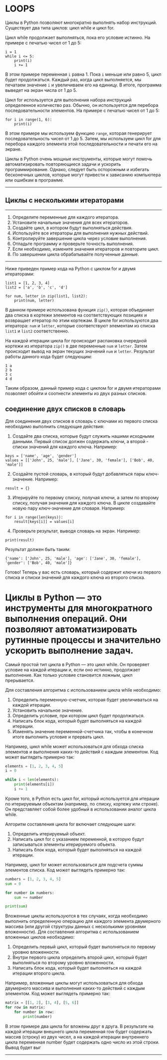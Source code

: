 # **LOOPS**

Циклы в Python позволяют многократно выполнять набор инструкций. Существует два типа циклов: цикл while и цикл for.

Цикл while продолжает выполняться, пока его условие истинно. На примере с печатью чисел от 1 до 5:

```
i = 1
while i <= 5:
    print(i)
    i += 1
```

В этом примере переменная `i` равна 1. Пока `i` меньше или равно 5, цикл будет продолжаться. Каждый раз, когда цикл выполняется, мы печатаем значение `i` и увеличиваем его на единицу. В итоге, программа выведет на экран числа от 1 до 5.

Цикл for используется для выполнения набора инструкций определенное количество раз. Обычно, он используется для перебора последовательности элементов. На примере с печатью чисел от 1 до 5:

```
for i in range(1, 6):
    print(i)
```

В этом примере мы используем функцию `range`, которая генерирует последовательность чисел от 1 до 5. Затем, мы используем цикл for для перебора каждого элемента этой последовательности и печати его на экране.

Циклы в Python очень мощные инструменты, которые могут помочь автоматизировать повторяющиеся задачи и ускорить программирование. Однако, следует быть осторожным и избегать бесконечных циклов, которые могут привести к зависанию компьютера или ошибкам в программе.

---

## Циклы с несколькими итераторами

---


1. Определите переменные для каждого итератора.
2. Установите начальные значения для всех итераторов.
3. Создайте цикл, в котором будут выполняться действия.
4. Используйте все итераторы для выполнения нужных действий.
5. Контролируйте завершение цикла через условие выполнения.
6. Отладьте программу и проверьте точность выполнения.
7. Если необходимо, измените значения итераторов и повторите цикл.
8. По завершении цикла обрабатывайте полученные данные.

---

Ниже приведен пример кода на Python с циклом for и двумя итераторами:

```
list1 = [1, 2, 3, 4]
list2 = ['a', 'b', 'c', 'd']

for num, letter in zip(list1, list2):
    print(num, letter)
```

В данном примере использована функция `zip()`, которая объединяет два списка в кортежи элементов на соответствующих позициях и возвращает итератор по этим кортежам. В цикле for используются два итератора: `num` и `letter`, которые соответствуют элементам из списка `list1` и `list2` соответственно.

На каждой итерации цикла for происходит распаковка очередной кортежи из итератора `zip()` в две переменные `num` и `letter`. Затем происходит вывод на экран текущих значений `num` и `letter`. Результат работы данного кода будет следующим:

```
1 a
2 b
3 c
4 d
```

Таким образом, данный пример кода с циклом for и двумя итераторами позволяет обойти и соотнести элементы из двух разных списков.

## соединение двух списков в словарь

Для соединения двух списков в словарь с ключами из первого списка необходимо выполнить следующие действия:

1. Создайте два списка, которые будут служить нашими исходными данными. Первый список должен содержать ключи, а второй - списки значений для каждого ключа. Например:

```
keys = ['name', 'age', 'gender']
values = [['John', 25, 'male'], ['Jane', 30, 'female'], ['Bob', 40, 'male']]
```

2. Создайте пустой словарь, в который будут добавляться пары ключ-значение. Например:

```
result = {}
```

3. Итерируйте по первому списку, получая ключи, а затем по второму списку, получая значения для каждого ключа. В цикле создавайте новую пару ключ-значение для словаря. Например:

```
for i in range(len(keys)):
    result[keys[i]] = values[i]
```

4. Проверьте результат, выводя словарь на экран. Например:

```
print(result)
```

Результат должен быть таким:

```
{'name': ['John', 25, 'male'], 'age': ['Jane', 30, 'female'], 'gender': ['Bob', 40, 'male']}
```

Готово! Теперь у вас есть словарь, который содержит ключи из первого списка и списки значений для каждого ключа из второго списка.



# Циклы в Python — это инструменты для многократного выполнения операций. Они позволяют автоматизировать рутинные процессы и значительно ускорить выполнение задач.


Самый простой тип цикла в Python — это цикл while. Он проверяет условие на каждой итерации и, если оно истинно, продолжает выполнение. Как только условие становится ложным, цикл прерывается.

Для составления алгоритма с использованием цикла while необходимо:
1. Определить переменную-счетчик, которая будет увеличиваться на каждой итерации.
2. Установить начальное значение.
3. Определить условие, при котором цикл будет продолжаться.
4. Написать блок кода, который будет выполняться на каждой итерации.
5. Изменять значение переменной-счетчика так, чтобы в конечном итоге выполнить условие и прервать цикл.

Например, цикл while может использоваться для обхода списка элементов и выполнения каких-то действий с каждым элементом. Код может выглядеть примерно так:

```python
elements = [1, 2, 3, 4, 5]
i = 0

while i < len(elements):
    print(elements[i])
    i += 1
```

Кроме того, в Python есть цикл for, который используется для итерации по итерируемым объектам (например, по списку, кортежу или строке). Он представляет собой более удобный в использовании аналог цикла while.

Алгоритм составления цикла for включает следующие шаги:
1. Определить итерируемый объект.
2. Написать цикл for с указанием переменной, в которую будут записываться элементы итерируемого объекта.
3. Написать блок кода, который будет выполняться на каждой итерации.

Например, цикл for может использоваться для подсчета суммы элементов списка. Код может выглядеть примерно так:

```python
numbers = [1, 2, 3, 4, 5]
sum = 0

for number in numbers:
    sum += number

print(sum)
```

Вложенные циклы используются в тех случаях, когда необходимо выполнить определенную операцию для каждого элемента двумерного массива (или другой структуры данных с несколькими уровнями вложенности). Для составления алгоритма с использованием вложенных циклов необходимо:
1. Определить первый цикл, который будет выполняться по первому уровню вложенности.
2. Внутри первого цикла определить второй цикл, который будет выполняться по второму уровню вложенности.
3. Написать блок кода, который будет выполняться на каждой итерации второго цикла.

Например, вложенные циклы могут использоваться для обхода двумерного массива и выполнения каких-то действий с каждым элементом. Код может выглядеть примерно так:

```python
matrix = [[1, 2], [3, 4], [5, 6]]
for row in matrix:
    for number in row:
        print(number)
```

В этом примере два цикла for вложены друг в друга. В результате на каждой итерации внешнего цикла переменная row будет содержать массив (строку) из двух чисел, а на каждой итерации внутреннего цикла переменная number будет содержать одно число из этой строки. Вывод будет выг

---